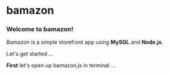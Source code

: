 # bamazon

### Welcome to bamazon!

Bamazon is a simple storefront app using **MySQL** and **Node.js**.

Let's get started ...

**First** let's open up bamazon.js in terminal ...

